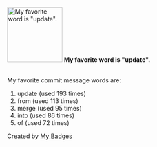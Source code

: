 <img src="https://my-badges.github.io/my-badges/favorite-word.png" alt="My favorite word is &quot;update&quot;." title="My favorite word is &quot;update&quot;." width="128">
<strong>My favorite word is &quot;update&quot;.</strong>
<br><br>

My favorite commit message words are:

1. update (used 193 times)
2. from (used 113 times)
3. merge (used 95 times)
4. into (used 86 times)
5. of (used 72 times)


Created by <a href="https://github.com/my-badges/my-badges">My Badges</a>